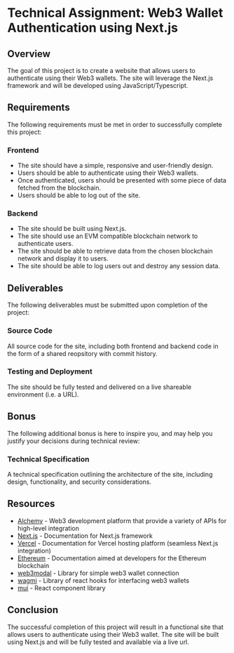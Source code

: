 # Technical Assignment: Web3 Wallet Authentication using Next.js

## Overview

The goal of this project is to create a website that allows users to authenticate using their Web3 wallets. The site will leverage the Next.js framework and will be developed using JavaScript/Typescript.

## Requirements

The following requirements must be met in order to successfully complete this project:

### Frontend

- The site should have a simple, responsive and user-friendly design.
- Users should be able to authenticate using their Web3 wallets.
- Once authenticated, users should be presented with some piece of data fetched from the blockchain.
- Users should be able to log out of the site.

### Backend

- The site should be built using Next.js.
- The site should use an EVM compatible blockchain network to authenticate users.
- The site should be able to retrieve data from the chosen blockchain network and display it to users.
- The site should be able to log users out and destroy any session data.

## Deliverables

The following deliverables must be submitted upon completion of the project:

### Source Code

All source code for the site, including both frontend and backend code in the form of a shared reopsitory with commit history.

### Testing and Deployment

The site should be fully tested and delivered on a live shareable environment (i.e. a URL).

## Bonus

The following additional bonus is here to inspire you, and may help you justify your decisions during technical review:

### Technical Specification

A technical specification outlining the architecture of the site, including design, functionality, and security considerations.

## Resources

- [Alchemy](https://www.alchemy.com/) - Web3 development platform that provide a variety of APIs for high-level integration
- [Next.js](https://nextjs.org/docs) - Documentation for Next.js framework
- [Vercel](https://vercel.com/docs) - Documentation for Vercel hosting platform (seamless Next.js integration)
- [Ethereum](https://ethereum.org/en/developers/) - Documentation aimed at developers for the Ethereum blockchain
- [web3modal](https://web3modal.com/) - Library for simple web3 wallet connection
- [wagmi](https://wagmi.sh/) - Library of react hooks for interfacing web3 wallets
- [mui](https://mui.com/) - React component library 

## Conclusion

The successful completion of this project will result in a functional site that allows users to authenticate using their Web3 wallet. The site will be built using Next.js and will be fully tested and available via a live url.

